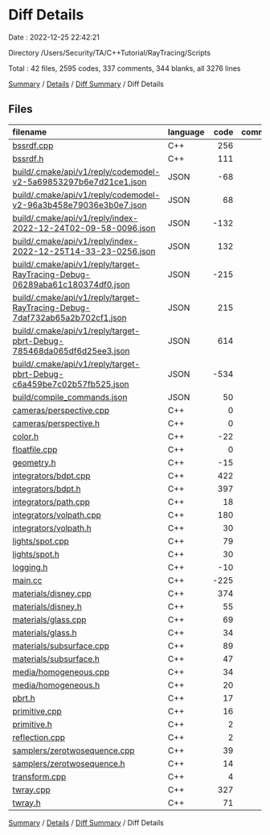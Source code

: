 # Diff Details

Date : 2022-12-25 22:42:21

Directory /Users/Security/TA/C++Tutorial/RayTracing/Scripts

Total : 42 files,  2595 codes, 337 comments, 344 blanks, all 3276 lines

[Summary](results.md) / [Details](details.md) / [Diff Summary](diff.md) / Diff Details

## Files
| filename | language | code | comment | blank | total |
| :--- | :--- | ---: | ---: | ---: | ---: |
| [bssrdf.cpp](/bssrdf.cpp) | C++ | 256 | 56 | 48 | 360 |
| [bssrdf.h](/bssrdf.h) | C++ | 111 | 16 | 20 | 147 |
| [build/.cmake/api/v1/reply/codemodel-v2-5a69853297b6e7d21ce1.json](/build/.cmake/api/v1/reply/codemodel-v2-5a69853297b6e7d21ce1.json) | JSON | -68 | 0 | -1 | -69 |
| [build/.cmake/api/v1/reply/codemodel-v2-96a3b458e79036e3b0e7.json](/build/.cmake/api/v1/reply/codemodel-v2-96a3b458e79036e3b0e7.json) | JSON | 68 | 0 | 1 | 69 |
| [build/.cmake/api/v1/reply/index-2022-12-24T02-09-58-0096.json](/build/.cmake/api/v1/reply/index-2022-12-24T02-09-58-0096.json) | JSON | -132 | 0 | -1 | -133 |
| [build/.cmake/api/v1/reply/index-2022-12-25T14-33-23-0256.json](/build/.cmake/api/v1/reply/index-2022-12-25T14-33-23-0256.json) | JSON | 132 | 0 | 1 | 133 |
| [build/.cmake/api/v1/reply/target-RayTracing-Debug-06289aba61c180374df0.json](/build/.cmake/api/v1/reply/target-RayTracing-Debug-06289aba61c180374df0.json) | JSON | -215 | 0 | -1 | -216 |
| [build/.cmake/api/v1/reply/target-RayTracing-Debug-7daf732ab65a2b702cf1.json](/build/.cmake/api/v1/reply/target-RayTracing-Debug-7daf732ab65a2b702cf1.json) | JSON | 215 | 0 | 1 | 216 |
| [build/.cmake/api/v1/reply/target-pbrt-Debug-785468da065df6d25ee3.json](/build/.cmake/api/v1/reply/target-pbrt-Debug-785468da065df6d25ee3.json) | JSON | 614 | 0 | 1 | 615 |
| [build/.cmake/api/v1/reply/target-pbrt-Debug-c6a459be7c02b57fb525.json](/build/.cmake/api/v1/reply/target-pbrt-Debug-c6a459be7c02b57fb525.json) | JSON | -534 | 0 | -1 | -535 |
| [build/compile_commands.json](/build/compile_commands.json) | JSON | 50 | 0 | 0 | 50 |
| [cameras/perspective.cpp](/cameras/perspective.cpp) | C++ | 0 | 0 | -1 | -1 |
| [cameras/perspective.h](/cameras/perspective.h) | C++ | 0 | 0 | -1 | -1 |
| [color.h](/color.h) | C++ | -22 | 0 | -9 | -31 |
| [floatfile.cpp](/floatfile.cpp) | C++ | 0 | -1 | 0 | -1 |
| [geometry.h](/geometry.h) | C++ | -15 | 0 | -9 | -24 |
| [integrators/bdpt.cpp](/integrators/bdpt.cpp) | C++ | 422 | 69 | 48 | 539 |
| [integrators/bdpt.h](/integrators/bdpt.h) | C++ | 397 | 28 | 30 | 455 |
| [integrators/path.cpp](/integrators/path.cpp) | C++ | 18 | -18 | -1 | -1 |
| [integrators/volpath.cpp](/integrators/volpath.cpp) | C++ | 180 | 1 | 4 | 185 |
| [integrators/volpath.h](/integrators/volpath.h) | C++ | 30 | 4 | 7 | 41 |
| [lights/spot.cpp](/lights/spot.cpp) | C++ | 79 | 4 | 11 | 94 |
| [lights/spot.h](/lights/spot.h) | C++ | 30 | 4 | 8 | 42 |
| [logging.h](/logging.h) | C++ | -10 | 0 | -3 | -13 |
| [main.cc](/main.cc) | C++ | -225 | -4 | -45 | -274 |
| [materials/disney.cpp](/materials/disney.cpp) | C++ | 374 | 124 | 79 | 577 |
| [materials/disney.h](/materials/disney.h) | C++ | 55 | 4 | 8 | 67 |
| [materials/glass.cpp](/materials/glass.cpp) | C++ | 69 | 4 | 6 | 79 |
| [materials/glass.h](/materials/glass.h) | C++ | 34 | 4 | 7 | 45 |
| [materials/subsurface.cpp](/materials/subsurface.cpp) | C++ | 89 | 6 | 10 | 105 |
| [materials/subsurface.h](/materials/subsurface.h) | C++ | 47 | 4 | 8 | 59 |
| [media/homogeneous.cpp](/media/homogeneous.cpp) | C++ | 34 | 5 | 7 | 46 |
| [media/homogeneous.h](/media/homogeneous.h) | C++ | 20 | 4 | 7 | 31 |
| [pbrt.h](/pbrt.h) | C++ | 17 | 0 | 5 | 22 |
| [primitive.cpp](/primitive.cpp) | C++ | 16 | 1 | 0 | 17 |
| [primitive.h](/primitive.h) | C++ | 2 | -1 | 0 | 1 |
| [reflection.cpp](/reflection.cpp) | C++ | 2 | 0 | 1 | 3 |
| [samplers/zerotwosequence.cpp](/samplers/zerotwosequence.cpp) | C++ | 39 | 5 | 8 | 52 |
| [samplers/zerotwosequence.h](/samplers/zerotwosequence.h) | C++ | 14 | 3 | 7 | 24 |
| [transform.cpp](/transform.cpp) | C++ | 4 | 0 | 1 | 5 |
| [twray.cpp](/twray.cpp) | C++ | 327 | 15 | 75 | 417 |
| [twray.h](/twray.h) | C++ | 71 | 0 | 8 | 79 |

[Summary](results.md) / [Details](details.md) / [Diff Summary](diff.md) / Diff Details